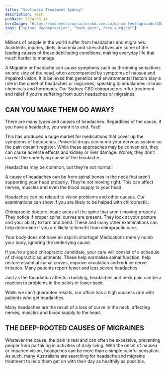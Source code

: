 ```yaml
---
title: "Scoliosis Treatment Sydney"
description: Test
pubDate: 2024-06-14
heroImage: "https://sydneychiropractorcbd.com.au/wp-content/uploads/2024/12/The-Main-Reasons-for-Lower-Back-Pain-1024x1024.jpg"
tags: ["spinal decompression", "back pain", "non-surgical"]
---
```


Millions of people in the world suffer from headaches and migraines. Accidents, injuries, diets, insomnia and stressful lives are some of the leading causes of these debilitating conditions, making everyday life that much harder to manage.

A Migraine or headache can cause symptoms such as throbbing sensations on one side of the head, often accompanied by symptoms of nausea and impaired vision. It is believed that genetics and environmental factors play a role in the onset of headaches or migraines, speaking to imbalances in brain chemicals and hormones. Our Sydney CBD chiropractors offer treatment and relief if you’re suffering from such headaches or migraines.

## CAN YOU MAKE THEM GO AWAY?

There are many types and causes of headaches. Regardless of the cause, if you have a headache, you want it to end. Fast! 

This has produced a huge market for medications that cover up the symptoms of headaches. Powerful drugs can numb your nervous system so the pain doesn’t register. While these approaches may be convenient, they can cause adverse effects and kidney or liver damage. Worse, they don’t correct the underlying cause of the headache. 

Headaches may be common, but they’re not normal! 

A cause of headaches can be from spinal bones in the neck that aren’t supporting your head properly. They’re not moving right. This can affect nerves, muscles and even the blood supply to your head. 

Headaches can be related to vision problems and other causes. Our examinations can show if you are likely to be helped with chiropractic. 

Chiropractic doctors locate areas of the spine that aren’t moving properly. They notice if proper spinal curves are present. They look at your posture and your ability to turn and bend. These and many other examinations can help determine if you are likely to benefit from chiropractic care. 

Your body does not have an aspirin shortage! Medications merely numb your body, ignoring the underlying cause. 

If you’re a good chiropractic candidate, your care will consist of a schedule of chiropractic adjustments. These help normalise spinal function, help restore essential spinal curves, improve circulation and reduce nerve irritation. Many patients report fewer and less severe headaches. 

Just as the foundation affects a building, headaches and neck pain can be a reaction to problems in the pelvis or lower back. 

While we can’t guarantee results, our office has a high success rate with patients who get headaches.

Many headaches are the result of a loss of curve in the neck, affecting nerves, muscles and blood supply to the head. 

## THE DEEP-ROOTED CAUSES OF MIGRAINES

Whatever the cause, the pain is real and can often be excessive, preventing people from partaking in activities of daily living. With the onset of nausea or impaired vision, headaches can be more than a simple painful sensation. As such, many Australians are searching for headache and migraine treatment to help them get on with their day as healthily as possible.